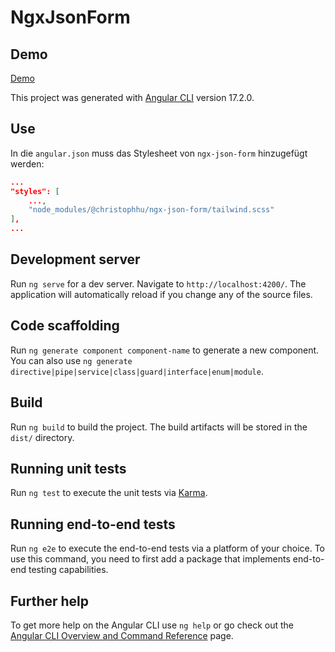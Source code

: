 # NgxJsonForm

## Demo

[Demo](https://christophhu.github.io/ngx-json-form/)

This project was generated with [Angular CLI](https://github.com/angular/angular-cli) version 17.2.0.

## Use

In die `angular.json` muss das Stylesheet von `ngx-json-form` hinzugefügt werden:
```json
...
"styles": [
    ...,
    "node_modules/@christophhu/ngx-json-form/tailwind.scss"
],
...
```

## Development server

Run `ng serve` for a dev server. Navigate to `http://localhost:4200/`. The application will automatically reload if you change any of the source files.

## Code scaffolding

Run `ng generate component component-name` to generate a new component. You can also use `ng generate directive|pipe|service|class|guard|interface|enum|module`.

## Build

Run `ng build` to build the project. The build artifacts will be stored in the `dist/` directory.

## Running unit tests

Run `ng test` to execute the unit tests via [Karma](https://karma-runner.github.io).

## Running end-to-end tests

Run `ng e2e` to execute the end-to-end tests via a platform of your choice. To use this command, you need to first add a package that implements end-to-end testing capabilities.

## Further help

To get more help on the Angular CLI use `ng help` or go check out the [Angular CLI Overview and Command Reference](https://angular.io/cli) page.
